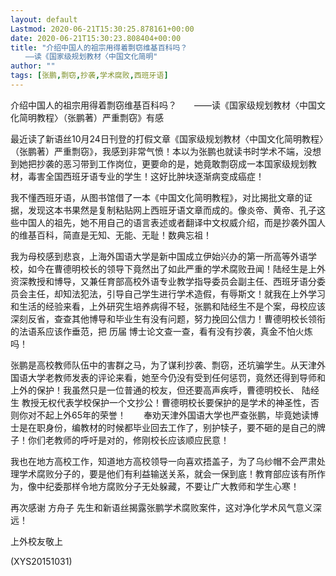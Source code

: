 ```yaml
---
layout: default
Lastmod: 2020-06-21T15:30:25.878161+00:00
date: 2020-06-21T15:30:23.808404+00:00
title: "介绍中国人的祖宗用得着剽窃维基百科吗？
　　——读《国家级规划教材〈中国文化简明"
author: ""
tags: [张鹏,剽窃,抄袭,学术腐败,西班牙语]
---
```


介绍中国人的祖宗用得着剽窃维基百科吗？　　——读《国家级规划教材〈中国文化简明教程〉（张鹏著）严重剽窃》有感

最近读了新语丝10月24日刊登的打假文章《国家级规划教材〈中国文化简明教程〉（张鹏著）严重剽窃》，我感到非常气愤！本以为张鹏也就读书时学术不端，没想到她把抄袭的恶习带到工作岗位，更要命的是，她竟敢剽窃成一本国家级规划教材，毒害全国西班牙语专业的学生！这好比肿块逐渐病变成癌症！

我不懂西班牙语，从图书馆借了一本《中国文化简明教程》，对比揭批文章的证据，发现这本书果然是复制粘贴网上西班牙语文章而成的。像炎帝、黄帝、孔子这些中国人的祖先，她不用自己的语言表述或者翻译中文权威介绍，而是抄袭外国人的维基百科，简直是无知、无能、无耻！数典忘祖！

我为母校感到悲哀，上海外国语大学是新中国成立伊始兴办的第一所高等外语学校，如今在曹德明校长的领导下竟然出了如此严重的学术腐败丑闻！陆经生是上外资深教授和博导，又兼任育部高校外语专业教学指导委员会副主任、西班牙语分委员会主任，却知法犯法，引导自己学生进行学术造假，有辱斯文！就我在上外学习和生活的经验来看，上外研究生培养病得不轻，张鹏和陆经生不是个案，母校应该深刻反省，查查其他博导和毕业生有没有问题，努力挽回公信力！曹德明校长领衔的法语系应该作垂范，把 历届 博士论文查一查，看有没有抄袭，真金不怕火炼吗！

张鹏是高校教师队伍中的害群之马，为了谋利抄袭、剽窃，还坑骗学生。从天津外国语大学老教师发表的评论来看，她至今仍没有受到任何惩罚，竟然还得到导师和上外的保护！我虽然只是一位普通的校友，但还要高声疾呼，曹德明校长、 陆经生 教授无权代表学校保护一个文抄公！曹德明校长要保护的是学术的神圣性，否则你对不起上外65年的荣誉！　　奉劝天津外国语大学也严查张鹏，毕竟她读博士是在职身份，编教材的时候都毕业回去工作了，别护犊子，要不砸的是自己的牌子！你们老教师的呼吁是对的，修刚校长应该顺应民意！

我也在地方高校工作，知道地方高校领导一向喜欢捂盖子，为了乌纱帽不会严肃处理学术腐败分子的，要是他们有利益输送关系，就会一保到底！教育部应该有所作为，像中纪委那样令地方腐败分子无处躲藏，不要让广大教师和学生心寒！

再次感谢 方舟子 先生和新语丝揭露张鹏学术腐败案件，这对净化学术风气意义深远！

上外校友敬上

(XYS20151031)

